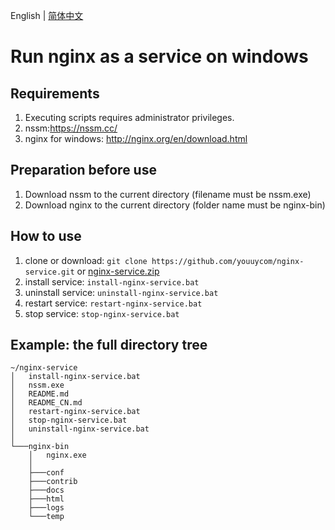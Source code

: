 English | [简体中文](./README-zh_CN.md)

# Run nginx as a service on windows

## Requirements
1. Executing scripts requires administrator privileges.
2. nssm:https://nssm.cc/
3. nginx for windows: http://nginx.org/en/download.html

## Preparation before use
1. Download nssm to the current directory (filename must be nssm.exe)
2. Download nginx to the current directory (folder name must be nginx-bin)

## How to use
1. clone or download: `git clone https://github.com/youuycom/nginx-service.git` or [nginx-service.zip](https://github.com/youuycom/nginx-service/archive/master.zip)
2. install service: `install-nginx-service.bat`
3. uninstall service: `uninstall-nginx-service.bat`
4. restart service: `restart-nginx-service.bat`
5. stop service: `stop-nginx-service.bat`

## Example: the full directory tree
```
~/nginx-service
│   install-nginx-service.bat
│   nssm.exe
│   README.md
│   README_CN.md
│   restart-nginx-service.bat
│   stop-nginx-service.bat
│   uninstall-nginx-service.bat
│
└───nginx-bin
    │   nginx.exe
    │
    ├───conf
    ├───contrib
    ├───docs
    ├───html
    ├───logs
    └───temp
```